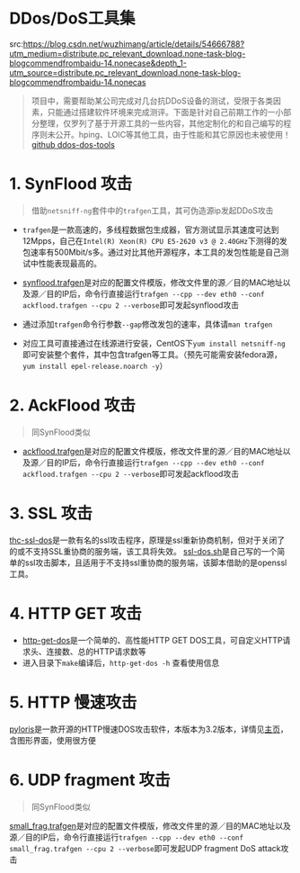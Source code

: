# DDos/DoS工具集
src:https://blog.csdn.net/wuzhimang/article/details/54666788?utm_medium=distribute.pc_relevant_download.none-task-blog-blogcommendfrombaidu-14.nonecase&depth_1-utm_source=distribute.pc_relevant_download.none-task-blog-blogcommendfrombaidu-14.nonecas



>项目中，需要帮助某公司完成对几台抗DDoS设备的测试，受限于各类因素，只能通过搭建软件环境来完成测评。下面是针对自己前期工作的一小部分整理，仅罗列了基于开源工具的一些内容，其他定制化的和自己编写的程序则未公开。hping、LOIC等其他工具，由于性能和其它原因也未被使用！
[github ddos-dos-tools](https://github.com/wenfengshi/ddos-dos-tools)

# 1. SynFlood 攻击
>借助`netsniff-ng`套件中的`trafgen`工具，其可伪造源ip发起DDoS攻击

* `trafgen`是一款高速的，多线程数据包生成器，官方测试显示其速度可达到12Mpps，自己在`Intel(R) Xeon(R) CPU E5-2620 v3 @ 2.40GHz`下测得的发包速率有500Mbit/s多。通过对比其他开源程序，本工具的发包性能是自己测试中性能表现最高的。

* [synflood.trafgen](https://github.com/wenfengshi/ddos-dos-tools/blob/master/synflood.trafgen)是对应的配置文件模版，修改文件里的源／目的MAC地址以及源／目的IP后，命令行直接运行`trafgen --cpp --dev eth0 --conf ackflood.trafgen --cpu 2 --verbose`即可发起synflood攻击

* 通过添加`trafgen`命令行参数`--gap`修改发包的速率，具体请`man trafgen`

* 对应工具可直接通过在线源进行安装，CentOS下`yum install netsniff-ng`即可安装整个套件，其中包含trafgen等工具。（预先可能需安装fedora源，`yum install epel-release.noarch -y`）

# 2. AckFlood 攻击
> 同SynFlood类似

* [ackflood.trafgen](https://github.com/wenfengshi/ddos-dos-tools/blob/master/ackflood.trafgen)是对应的配置文件模版，修改文件里的源／目的MAC地址以及源／目的IP后，命令行直接运行`trafgen --cpp --dev eth0 --conf ackflood.trafgen --cpu 2 --verbose`即可发起ackflood攻击

# 3. SSL 攻击
[thc-ssl-dos](https://github.com/wenfengshi/ddos-dos-tools/tree/master/thc-ssl-dos)是一款有名的ssl攻击程序，原理是ssl重新协商机制，但对于关闭了的或不支持SSL重协商的服务端，该工具将失效。
[ssl-dos.sh](https://github.com/wenfengshi/ddos-dos-tools/blob/master/ssl-dos.sh)是自己写的一个简单的ssl攻击脚本，且适用于不支持ssl重协商的服务端，该脚本借助的是openssl工具。

# 4. HTTP GET 攻击
* [http-get-dos](https://github.com/wenfengshi/ddos-dos-tools/tree/master/http-get-dos)是一个简单的、高性能HTTP GET DOS工具，可自定义HTTP请求头、连接数、总的HTTP请求数等
* 进入目录下`make`编译后，`http-get-dos -h` 查看使用信息

# 5. HTTP 慢速攻击
[pyloris](https://github.com/wenfengshi/ddos-dos-tools/tree/master/pyloris)是一款开源的HTTP慢速DOS攻击软件，本版本为3.2版本，详情见[主页](https://motoma.io/pyloris/)，含图形界面，使用很方便

# 6. UDP fragment 攻击
> 同SynFlood类似

[small_frag.trafgen](https://github.com/wenfengshi/ddos-dos-tools/blob/master/small_frag.trafgen)是对应的配置文件模版，修改文件里的源／目的MAC地址以及源／目的IP后，命令行直接运行`trafgen --cpp --dev eth0 --conf small_frag.trafgen --cpu 2 --verbose`即可发起UDP fragment DoS attack攻击

